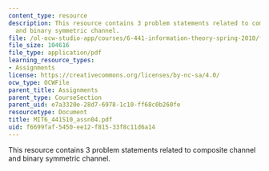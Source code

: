 ```yaml
---
content_type: resource
description: This resource contains 3 problem statements related to composite channel
  and binary symmetric channel.
file: /ol-ocw-studio-app/courses/6-441-information-theory-spring-2010/f6699faf5450ee12f81533f8c11d6a14_MIT6_441S10_assn04.pdf
file_size: 104616
file_type: application/pdf
learning_resource_types:
- Assignments
license: https://creativecommons.org/licenses/by-nc-sa/4.0/
ocw_type: OCWFile
parent_title: Assignments
parent_type: CourseSection
parent_uid: e7a3320e-28d7-6978-1c10-ff68c0b260fe
resourcetype: Document
title: MIT6_441S10_assn04.pdf
uid: f6699faf-5450-ee12-f815-33f8c11d6a14
---
```

This resource contains 3 problem statements related to composite channel and binary symmetric channel.
